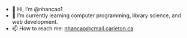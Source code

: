- 👋 Hi, I’m @nhancao1
- 🌱 I’m currently learning computer programming, library science, and web development.
- 📫 How to reach me: nhancao@cmail.carleton.ca

<!---
nhancao1/nhancao1 is a ✨ special ✨ repository because its `README.md` (this file) appears on your GitHub profile.
You can click the Preview link to take a look at your changes.
--->
